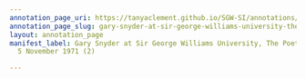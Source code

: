 ```yaml
---
annotation_page_uri: https://tanyaclement.github.io/SGW-SI/annotations/gary-snyder-at-sir-george-williams-university-the-poetry-series-5-november-1971-2--canvas-1-audience.json
annotation_page_slug: gary-snyder-at-sir-george-williams-university-the-poetry-series-5-november-1971-2--canvas-1-audience
layout: annotation_page
manifest_label: Gary Snyder at Sir George Williams University, The Poetry Series,
  5 November 1971 (2)

---
```


